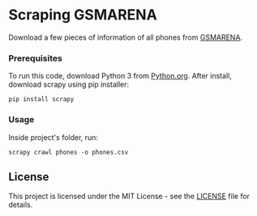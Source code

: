 # Scraping GSMARENA 

Download a few pieces of information of all phones from [GSMARENA](https://www.gsmarena.com/).

### Prerequisites

To run this code, download Python 3 from [Python.org](https://www.python.org/). After install, download scrapy using pip installer:
```
pip install scrapy
```

### Usage

Inside project's folder, run:
```
scrapy crawl phones -o phones.csv
```

## License

This project is licensed under the MIT License - see the [LICENSE](LICENSE) file for details.